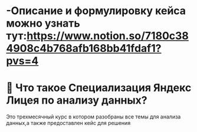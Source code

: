 # -Описание и формулировку кейса можно узнать тут:https://www.notion.so/7180c384908c4b768afb168bb41fdaf1?pvs=4
 # 🚀 Что такое Специализация Яндекс Лицея по анализу данных?
 Это трехмесячный курс в котором разобраны все темы для анализа данных,а также предоставлен кейс для решения
